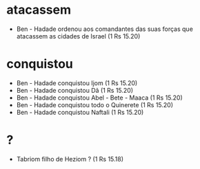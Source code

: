 # atacassem
- Ben - Hadade ordenou aos comandantes das suas forças que atacassem as cidades de Israel (1 Rs 15.20)

# conquistou
- Ben - Hadade conquistou Ijom (1 Rs 15.20)
- Ben - Hadade conquistou Dã (1 Rs 15.20)
- Ben - Hadade conquistou Abel - Bete - Maaca (1 Rs 15.20)
- Ben - Hadade conquistou todo o Quinerete (1 Rs 15.20)
- Ben - Hadade conquistou Naftali (1 Rs 15.20)

# ?
- Tabriom filho de Heziom ? (1 Rs 15.18)

